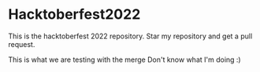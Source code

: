 # Hacktoberfest2022
This is the hacktoberfest 2022 repository. Star my repository and get a pull request.


This is what we are testing with the merge
Don't know what I'm doing :)